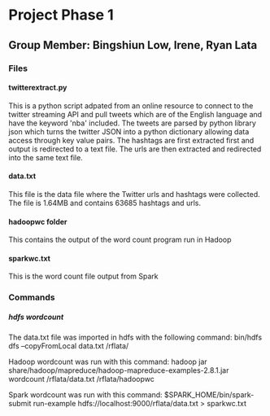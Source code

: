 # Project Phase 1
## Group Member: Bingshiun Low, Irene, Ryan Lata
### Files
#### twitterextract.py
This is a python script adpated from an online resource to connect to the twitter streaming API and pull tweets which are of the English language and have the keyword 'nba' included. The tweets are parsed by python library json which turns the twitter JSON into a python dictionary allowing data access through key value pairs. The hashtags are first extracted first and output is redirected to a text file. The urls are then extracted and redirected into the same text file. 

#### data.txt
This file is the data file where the Twitter urls and hashtags were collected. The file is 1.64MB and contains 63685 hashtags and urls.

#### hadoopwc folder
This contains the output of the word count program run in Hadoop

#### sparkwc.txt
This is the word count file output from Spark

### Commands
##### hdfs wordcount
The data.txt file was imported in hdfs with the following command:
bin/hdfs dfs –copyFromLocal data.txt /rflata/

Hadoop wordcount was run with this command:
hadoop jar share/hadoop/mapreduce/hadoop-mapreduce-examples-2.8.1.jar wordcount /rflata/data.txt /rflata/hadoopwc

Spark wordcount was run with this command:
$SPARK_HOME/bin/spark-submit run-example hdfs://localhost:9000/rflata/data.txt > sparkwc.txt

